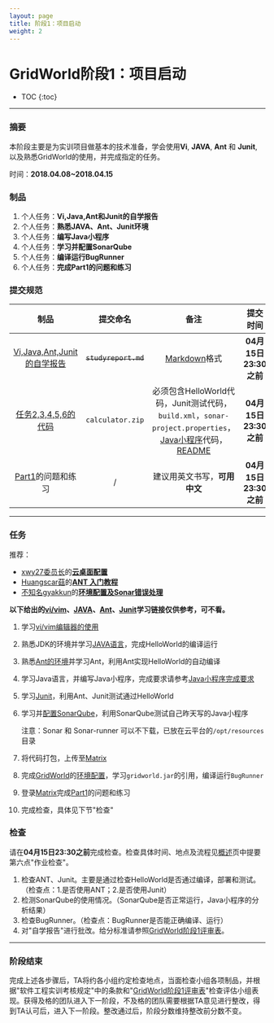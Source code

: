 ```yaml
---
layout: page
title: 阶段1：项目启动
weight: 2
---
```


# GridWorld阶段1：项目启动

* TOC
{:toc}


----------


### 摘要
本阶段主要是为实训项目做基本的技术准备，学会使用**Vi**, **JAVA**, **Ant** 和 **Junit**, 以及熟悉GridWorld的使用，并完成指定的任务。

时间：**2018.04.08~2018.04.15**


### 制品

 1.  个人任务：**Vi,Java,Ant和Junit的自学报告**
 2.  个人任务：**熟悉JAVA、Ant、Junit环境**
 3.  个人任务：**编写Java小程序**
 4.  个人任务：**学习并配置SonarQube**
 5.  个人任务：**编译运行BugRunner**
 6.  个人任务：**完成Part1的问题和练习**


### 提交规范

| 制品 | 提交命名 | 备注 | 提交时间 |
| :----: | :----: | :----: | :----: |
| [Vi,Java,Ant,Junit的自学报告](./task/report-stage1-study) | ~~`studyreport.md`~~ | [Markdown](https://en.wikipedia.org/wiki/Markdown)格式 | **04月15日23:30之前** |
| [任务2,3,4,5,6的代码](./task/code-stage1) | `calculator.zip` | 必须包含HelloWorld代码，Junit测试代码，`build.xml`，`sonar-project.properties`，[Java小程序](./Stage1--Calculator)代码，[README](https://en.wikipedia.org/wiki/README) | **04月15日23:30之前** |
| [Part1](./Stage1--Part1)的问题和练习 | / | 建议用英文书写，**可用中文** | **04月15日23:30之前** |


----------


### 任务
推荐：
 - [xwy27委员长](https://github.com/xwy27)的[**云桌面配置**](https://github.com/se-2018/se-2018.github.io/issues/5)
 - [Huangscar菇](https://github.com/Huangscar)的[**ANT 入门教程**](https://github.com/se-2018/se-2018.github.io/issues/11)
 - [不知名gyakkun](https://github.com/gyakkun)的[**环境配置及Sonar错误处理**](https://github.com/se-2018/se-2018.github.io/issues/13)

**以下给出的[vi/vim](http://my.ss.sysu.edu.cn/wiki/pages/viewpage.action?pageId=7962701)、[JAVA](http://my.ss.sysu.edu.cn/wiki/pages/viewpage.action?pageId=21299305)、[Ant](http://my.ss.sysu.edu.cn/wiki/pages/viewpage.action?pageId=6521011)、[Junit](http://my.ss.sysu.edu.cn/wiki/pages/viewpage.action?pageId=21299308)学习链接仅供参考，可不看。**

 1. 学习[vi/vim编辑器的使用](http://my.ss.sysu.edu.cn/wiki/pages/viewpage.action?pageId=7962701)
 2. 熟悉JDK的环境并学习[JAVA语言](http://my.ss.sysu.edu.cn/wiki/pages/viewpage.action?pageId=21299305)，完成HelloWorld的编译运行
 3. 熟悉[Ant的环境](http://my.ss.sysu.edu.cn/wiki/pages/viewpage.action?pageId=6521011)并学习Ant，利用Ant实现HelloWorld的自动编译
 4. 学习Java语言，并编写Java小程序，完成要求请参考[Java小程序完成要求](./Stage1--Calculator)
 5. 学习[Junit](http://my.ss.sysu.edu.cn/wiki/pages/viewpage.action?pageId=21299308)，利用Ant、Junit测试通过HelloWorld
 6. 学习并[配置SonarQube](./resources/sonarqube-tutorial-v1.pdf)，利用SonarQube测试自己昨天写的Java小程序

    注意：Sonar 和 Sonar-runner 可以不下载，已放在云平台的`/opt/resources`目录
 7. 将代码打包，上传至[Matrix](https://vmatrix.org.cn)
 8. 完成[GridWorld](./resources/gridworld.zip)的[环境配置](./Stage1--EnvironmentalConfiguration)，学习`gridworld.jar`的引用，编译运行`BugRunner`
 9. 登录[Matrix](https://vmatrix.org.cn)完成[Part1](./Stage1--Part1)的问题和练习
 10. 完成检查，具体见下节"检查"

### 检查
请在**04月15日23:30之前**完成检查。检查具体时间、地点及流程见[概述](./Home)页中提要第六点"作业检查"。
 1. 检查ANT、Junit。主要是通过检查HelloWorld是否通过编译，部署和测试。（检查点：1.是否使用ANT；2.是否使用Junit）
 2. 检测SonarQube的使用情况。（SonarQube是否正常运行，Java小程序的分析结果）
 3. 检查BugRunner。（检查点：BugRunner是否能正确编译、运行）
 4. 对"自学报告"进行批改。给分标准请参照[GridWorld阶段1评审表](./Stage1--ReviewForm)。


----------


### 阶段结束
完成上述各步骤后，TA将约各小组约定检查地点，当面检查小组各项制品，并根据"软件工程实训考核规定"中的条款和"[GridWorld阶段1评审表](./Stage1--ReviewForm)"检查评估小组表现。获得及格的团队进入下一阶段，不及格的团队需要根据TA意见进行整改，得到TA认可后，进入下一阶段。整改通过后，阶段分数维持整改前分数不变。
